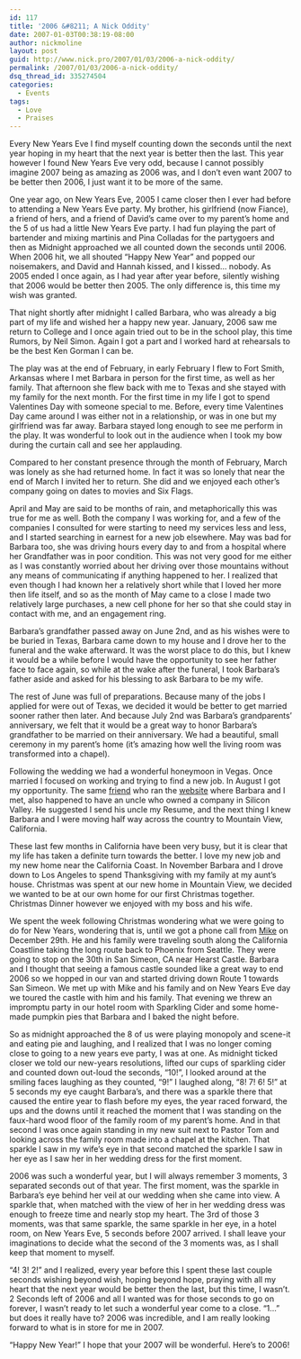 ```yaml
---
id: 117
title: '2006 &#8211; A Nick Oddity'
date: 2007-01-03T00:38:19-08:00
author: nickmoline
layout: post
guid: http://www.nick.pro/2007/01/03/2006-a-nick-oddity/
permalink: /2007/01/03/2006-a-nick-oddity/
dsq_thread_id: 335274504
categories:
  - Events
tags:
  - Love
  - Praises
---
```

Every New Years Eve I find myself counting down the seconds until the next year hoping in my heart that the next year is better then the last. This year however I found New Years Eve very odd, because I cannot possibly imagine 2007 being as amazing as 2006 was, and I don&#8217;t even want 2007 to be better then 2006, I just want it to be more of the same.

<!--more-->

One year ago, on New Years Eve, 2005 I came closer then I ever had before to attending a New Years Eve party. My brother, his girlfriend (now Fiance), a friend of hers, and a friend of David&#8217;s came over to my parent&#8217;s home and the 5 of us had a little New Years Eve party. I had fun playing the part of bartender and mixing martinis and Pina Colladas for the partygoers and then as Midnight approached we all counted down the seconds until 2006. When 2006 hit, we all shouted &#8220;Happy New Year&#8221; and popped our noisemakers, and David and Hannah kissed, and I kissed&#8230; nobody. As 2005 ended I once again, as I had year after year before, silently wishing that 2006 would be better then 2005. The only difference is, this time my wish was granted.

That night shortly after midnight I called Barbara, who was already a big part of my life and wished her a happy new year. January, 2006 saw me return to College and I once again tried out to be in the school play, this time Rumors, by Neil Simon. Again I got a part and I worked hard at rehearsals to be the best Ken Gorman I can be.

The play was at the end of February, in early February I flew to Fort Smith, Arkansas where I met Barbara in person for the first time, as well as her family. That afternoon she flew back with me to Texas and she stayed with my family for the next month. For the first time in my life I got to spend Valentines Day with someone special to me. Before, every time Valentines Day came around I was either not in a relationship, or was in one but my girlfriend was far away. Barbara stayed long enough to see me perform in the play. It was wonderful to look out in the audience when I took my bow during the curtain call and see her applauding.

Compared to her constant presence through the month of February, March was lonely as she had returned home. In fact it was so lonely that near the end of March I invited her to return. She did and we enjoyed each other&#8217;s company going on dates to movies and Six Flags.

April and May are said to be months of rain, and metaphorically this was true for me as well. Both the company I was working for, and a few of the companies I consulted for were starting to need my services less and less, and I started searching in earnest for a new job elsewhere. May was bad for Barbara too, she was driving hours every day to and from a hospital where her Grandfather was in poor condition. This was not very good for me either as I was constantly worried about her driving over those mountains without any means of communicating if anything happened to her. I realized that even though I had known her a relatively short while that I loved her more then life itself, and so as the month of May came to a close I made two relatively large purchases, a new cell phone for her so that she could stay in contact with me, and an engagement ring.

Barbara&#8217;s grandfather passed away on June 2nd, and as his wishes were to be buried in Texas, Barbara came down to my house and I drove her to the funeral and the wake afterward. It was the worst place to do this, but I knew it would be a while before I would have the opportunity to see her father face to face again, so while at the wake after the funeral, I took Barbara&#8217;s father aside and asked for his blessing to ask Barbara to be my wife.

<amp-img title="Wedding Photo 2" alt="Wedding Photo 2" src="{{ site.baseurl }}/wp-content/uploads/sites/4/2007/01/141_6538339187_7847_n1-e1347661883855.jpg" width="339" height="415" layout="responsive" lightbox></amp-img>

The rest of June was full of preparations. Because many of the jobs I applied for were out of Texas, we decided it would be better to get married sooner rather then later. And because July 2nd was Barbara&#8217;s grandparents&#8217; anniversary, we felt that it would be a great way to honor Barbara&#8217;s grandfather to be married on their anniversary. We had a beautiful, small ceremony in my parent&#8217;s home (it&#8217;s amazing how well the living room was transformed into a chapel).

Following the wedding we had a wonderful honeymoon in Vegas. Once married I focused on working and trying to find a new job. In August I got my opportunity. The same [friend](http://danilo.ariadoss.com/) who ran the [website](http://www.hogwartslive.com/) where Barbara and I met, also happened to have an uncle who owned a company in Silicon Valley. He suggested I send his uncle my Resume, and the next thing I knew Barbara and I were moving half way across the country to Mountain View, California.

These last few months in California have been very busy, but it is clear that my life has taken a definite turn towards the better. I love my new job and my new home near the California Coast. In November Barbara and I drove down to Los Angeles to spend Thanksgiving with my family at my aunt&#8217;s house. Christmas was spent at our new home in Mountain View, we decided we wanted to be at our own home for our first Christmas together. Christmas Dinner however we enjoyed with my boss and his wife.

We spent the week following Christmas wondering what we were going to do for New Years, wondering that is, until we got a phone call from [Mike](http://www.goosite.net/) on December 29th. He and his family were traveling south along the California Coastline taking the long route back to Phoenix from Seattle. They were going to stop on the 30th in San Simeon, CA near Hearst Castle. Barbara and I thought that seeing a famous castle sounded like a great way to end 2006 so we hopped in our van and started driving down Route 1 towards San Simeon. We met up with Mike and his family and on New Years Eve day we toured the castle with him and his family. That evening we threw an impromptu party in our hotel room with Sparkling Cider and some home-made pumpkin pies that Barbara and I baked the night before.

So as midnight approached the 8 of us were playing monopoly and scene-it and eating pie and laughing, and I realized that I was no longer coming close to going to a new years eve party, I was at one. As midnight ticked closer we told our new-years resolutions, lifted our cups of sparkling cider and counted down out-loud the seconds, &#8220;10!&#8221;, I looked around at the smiling faces laughing as they counted, &#8220;9!&#8221; I laughed along, &#8220;8! 7! 6! 5!&#8221; at 5 seconds my eye caught Barbara&#8217;s, and there was a sparkle there that caused the entire year to flash before my eyes, the year raced forward, the ups and the downs until it reached the moment that I was standing on the faux-hard wood floor of the family room of my parent&#8217;s home. And in that second I was once again standing in my new suit next to Pastor Tom and looking across the family room made into a chapel at the kitchen. That sparkle I saw in my wife&#8217;s eye in that second matched the sparkle I saw in her eye as I saw her in her wedding dress for the first moment.

2006 was such a wonderful year, but I will always remember 3 moments, 3 separated seconds out of that year. The first moment, was the sparkle in Barbara&#8217;s eye behind her veil at our wedding when she came into view. A sparkle that, when matched with the view of her in her wedding dress was enough to freeze time and nearly stop my heart. The 3rd of those 3 moments, was that same sparkle, the same sparkle in her eye, in a hotel room, on New Years Eve, 5 seconds before 2007 arrived. I shall leave your imaginations to decide what the second of the 3 moments was, as I shall keep that moment to myself.

&#8220;4! 3! 2!&#8221; and I realized, every year before this I spent these last couple seconds wishing beyond wish, hoping beyond hope, praying with all my heart that the next year would be better then the last, but this time, I wasn&#8217;t. 2 Seconds left of 2006 and all I wanted was for those seconds to go on forever, I wasn&#8217;t ready to let such a wonderful year come to a close. &#8220;1&#8230;&#8221; but does it really have to? 2006 was incredible, and I am really looking forward to what is in store for me in 2007.

&#8220;Happy New Year!&#8221; I hope that your 2007 will be wonderful. Here&#8217;s to 2006!